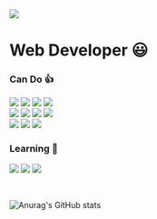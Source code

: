 <img src="https://capsule-render.vercel.app/api?type=Cylinder&color=gradient&height=120&section=header&text=Jubong-Jung&fontSize=80&animation=scaleIn" />

# Web Developer 😃

### Can Do 👍
<img src="https://img.shields.io/badge/CSharp-239120?style=flat-square&logo=csharp&logoColor=white"/></a>
<img src="https://img.shields.io/badge/.NET-512BD4?style=flat-square&logo=.NET&logoColor=white"/></a>
<img src="https://img.shields.io/badge/MSSQL-CC2927?style=flat-square&logo=MicrosoftSQLServer&logoColor=white"/></a>
<img src="https://img.shields.io/badge/IIS-5E5E5E?style=flat-square&logo=Microsoft&logoColor=white"/></a>
</br>
<img src="https://img.shields.io/badge/HTML5-E34F26?style=flat-square&logo=HTML5&logoColor=white"/></a>
<img src="https://img.shields.io/badge/Javascript-ffb13b?style=flat-square&logo=javascript&logoColor=white"/></a>
<img src="https://img.shields.io/badge/CSS-1572B6?style=flat-square&logo=CSS3&logoColor=white"/></a>
<img src="https://img.shields.io/badge/JQuery-0769AD?style=flat-square&logo=JQuery&logoColor=white"/></a>
</br>
<img src="https://img.shields.io/badge/GitHub-181717?style=flat-square&logo=GitHub&logoColor=white"/></a>
<img src="https://img.shields.io/badge/GitLab-FCA121?style=flat-square&logo=GitLab&logoColor=white"/></a>
<img src="https://img.shields.io/badge/Git-F05032?style=flat-square&logo=Git&logoColor=white"/></a>

### Learning 📖
<img src="https://img.shields.io/badge/Java-007396?style=flat-square&logo=Java&logoColor=white"/></a>
<img src="https://img.shields.io/badge/Spring-6DB33F?style=flat-square&logo=Spring&logoColor=white"/></a>
<img src="https://img.shields.io/badge/SpringBoot-6DB33F?style=flat-square&logo=SpringBoot&logoColor=white"/></a>

</br>
<!--### To Be 앞으로 할것 적기 </br>-->



![Anurag's GitHub stats](https://github-readme-stats.vercel.app/api?username=JubongJung&show_icons=true&theme=default)
<!--
[![Readme Card](https://github-readme-stats.vercel.app/api/pin/?username=JubongJung&repo=CodingPractice)](https://github.com/JubongJung/CodingPractice)
-->
<!--
**JubongJung/JubongJung** is a ✨ _special_ ✨ repository because its `README.md` (this file) appears on your GitHub profile.

Here are some ideas to get you started:

- 🔭 I’m currently working on ...
- 🌱 I’m currently learning ...
- 👯 I’m looking to collaborate on ...
- 🤔 I’m looking for help with ...
- 💬 Ask me about ...
- 📫 How to reach me: ...
- 😄 Pronouns: ...
- ⚡ Fun fact: ...
-->
